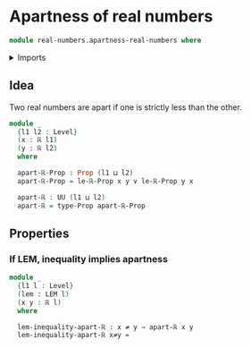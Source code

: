 # Apartness of real numbers

```agda
module real-numbers.apartness-real-numbers where
```

<details><summary>Imports</summary>

```agda
open import foundation.coproduct-types
open import foundation.disjunction
open import foundation.law-of-excluded-middle
open import foundation.negated-equality
open import foundation.propositions
open import foundation.universe-levels

open import real-numbers.dedekind-real-numbers
open import real-numbers.strict-inequality-real-numbers
```

</details>

## Idea

Two real numbers are apart if one is strictly less than the other.

```agda
module _
  {l1 l2 : Level}
  (x : ℝ l1)
  (y : ℝ l2)
  where

  apart-ℝ-Prop : Prop (l1 ⊔ l2)
  apart-ℝ-Prop = le-ℝ-Prop x y ∨ le-ℝ-Prop y x

  apart-ℝ : UU (l1 ⊔ l2)
  apart-ℝ = type-Prop apart-ℝ-Prop
```

## Properties

### If LEM, inequality implies apartness

```agda
module _
  {l1 l : Level}
  (lem : LEM l)
  (x y : ℝ l)
  where

  lem-inequality-apart-ℝ : x ≠ y → apart-ℝ x y
  lem-inequality-apart-ℝ x≠y =

```
